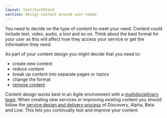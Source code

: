 ```yaml
---
layout: text/textblock
section: Design content around user needs
---
```

You need to decide on the type of content to meet your need. Content could include text, video, audio, a tool and so on. Think about the best format for your user as this will affect how they access your service or get the information they need.

As part of your content design you might decide that you need to:
- create new content
- reduce content
- break up content into separate pages or topics
- change the format
- [remove content](/content-strategy/removing-content)

Content design works best in an Agile environment with a [multidisciplinary team]('/starting-team/multidisciplinary-team'). When creating new services or improving existing content you should follow the [service design and delivery process]('/service-design-delivery-process') of Discovery, Alpha, Beta and Live. This lets you continually test and improve your content.
